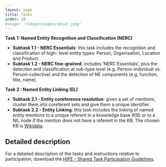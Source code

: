 ```yaml
---
layout: page
title: Tasks
order: 10
#image: '/images/pages/about.jpeg'
---
```


**Task 1: Named Entity Recognition and Classification (NERC)**

- **Subtask 1.1 - NERC Essentials**: this task includes the recognition and classification of high-
  level entity types: Person, Organisation, Location and Product.
- **Subtask 1.2 - NERC fine-grained**: includes ‘NERC Essentials’, plus the detection and
  classification at sub-type level (e.g. Person-individual vs. Person-collective) and the detection of NE components (e.g. function, title, name).

**Task 2 : Named Entity Linking (EL)**

- **Subtask 2.1 - Entity coreference resolution**: given a set of mentions,
cluster them into coreferent sets and give them a unique identifier.
- **Subtask 2.2 - Entity Linking**: this task includes the linking of named entity mentions to a
  unique referent in a knowledge base (KB) or to a NIL node if the mention does not have a
  referent in the KB. The chosen KB is [Wikidata](https://wikidata.org).



## Detailed description



For a detailed description of the tasks and instructions relative to participation, download the [HIPE - Shared Task Participation Guidelines]().

